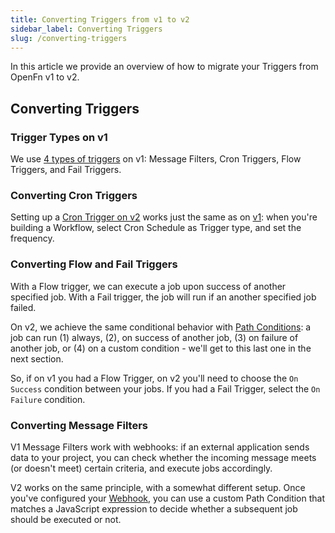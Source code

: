```yaml
---
title: Converting Triggers from v1 to v2
sidebar_label: Converting Triggers
slug: /converting-triggers
---
```


In this article we provide an overview of how to migrate your Triggers from
OpenFn v1 to v2.

## Converting Triggers

### Trigger Types on v1

We use
[4 types of triggers](../../versioned_docs/version-legacy/build/triggers.md) on
v1: Message Filters, Cron Triggers, Flow Triggers, and Fail Triggers.

### Converting Cron Triggers

Setting up a
[Cron Trigger on v2](../build/triggers#cron-triggers-formerly-timers) works just
the same as on
[v1](../../versioned_docs/version-legacy/build/triggers#cron-triggers-formerly-timers):
when you're building a Workflow, select Cron Schedule as Trigger type, and set
the frequency.

### Converting Flow and Fail Triggers

With a Flow trigger, we can execute a job upon success of another specified job.
With a Fail trigger, the job will run if an another specified job failed.

On v2, we achieve the same conditional behavior with
[Path Conditions](../build/paths): a job can run (1) always, (2), on success of
another job, (3) on failure of another job, or (4) on a custom condition - we'll
get to this last one in the next section.

So, if on v1 you had a Flow Trigger, on v2 you'll need to choose the
`On Success` condition between your jobs. If you had a Fail Trigger, select the
`On Failure` condition.

### Converting Message Filters

V1 Message Filters work with webhooks: if an external application sends data to
your project, you can check whether the incoming message meets (or doesn't meet)
certain criteria, and execute jobs accordingly.

V2 works on the same principle, with a somewhat different setup. Once you've
configured your [Webhook](../build/triggers#webhook-event-triggers), you can use
a custom Path Condition that matches a JavaScript expression to decide whether a
subsequent job should be executed or not.
